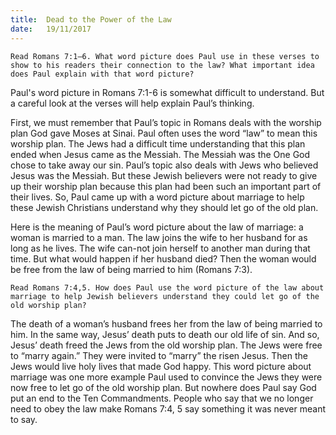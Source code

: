 ```yaml
---
title:  Dead to the Power of the Law
date:   19/11/2017
---
```


`Read Romans 7:1–6. What word picture does Paul use in these verses to show to his readers their connection to the law? What important idea does Paul explain with that word picture?`

Paul's word picture in Romans 7:1-6 is somewhat difficult to understand. But a careful look at the verses will help explain Paul’s thinking.

First, we must remember that Paul’s topic in Romans deals with the worship plan God gave Moses at Sinai. Paul often uses the word “law” to mean this worship plan. The Jews had a difficult time understanding that this plan ended when Jesus came as the Messiah. The Messiah was the One God chose to take away our sin. Paul’s topic also deals with Jews who believed Jesus was the Messiah. But these Jewish believers were not ready to give up their worship plan because this plan had been such an important part of their lives. So, Paul came up with a word picture about marriage to help these Jewish Christians understand why they should let go of the old plan.

Here is the meaning of Paul’s word picture about the law of marriage: a woman is married to a man. The law joins the wife to her husband for as long as he lives. The wife can-not join herself to another man during that time. But what would happen if her husband died? Then the woman would be free from the law of being married to him (Romans 7:3).

`Read Romans 7:4,5. How does Paul use the word picture of the law about marriage to help Jewish believers understand they could let go of the old worship plan?`

The death of a woman’s husband frees her from the law of being married to him. In the same way, Jesus’ death puts to death our old life of sin. And so, Jesus’ death freed the Jews from the old worship plan. The Jews were free to “marry again.” They were invited to “marry” the risen Jesus. Then the Jews would live holy lives that made God happy. This word picture about marriage was one more example Paul used to convince the Jews they were now free to let go of the old worship plan. But nowhere does Paul say God put an end to the Ten Commandments. People who say that we no longer need to obey the law make Romans 7:4, 5 say something it was never meant to say.
